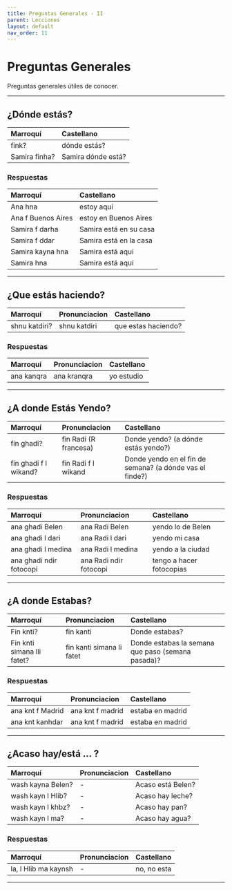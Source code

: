 ```yaml
---
title: Preguntas Generales - II
parent: Lecciones
layout: default
nav_order: 11
---
```


# Preguntas Generales

Preguntas generales útiles de conocer.

---

## ¿Dónde estás?

| Marroquí      | Castellano         |
|:--------------|:-------------------|
| fink?         | dónde estás?       |
| Samira finha? | Samira dónde está? |


### Respuestas

| Marroquí           | Castellano             |
|:-------------------|:-----------------------|
| Ana hna            | estoy aquí             |
| Ana f Buenos Aires | estoy en Buenos Aires  |
| Samira f darha     | Samira está en su casa |
| Samira f ddar      | Samira está en la casa |
| Samira kayna hna   | Samira está aquí       |
| Samira hna         | Samira está aquí       |

---


## ¿Que estás haciendo?

| Marroquí      | Pronunciacion | Castellano          |
|:--------------|:--------------|:--------------------|
| shnu katdiri? | shnu katdiri  | que estas haciendo? |


### Respuestas

| Marroquí   | Pronunciacion | Castellano |
|:-----------|:--------------|:-----------|
| ana kanqra | ana kranqra   | yo estudio |

---

## ¿A donde Estás Yendo?

| Marroquí              | Pronunciacion         | Castellano                                               |
|:----------------------|:----------------------|:---------------------------------------------------------|
| fin ghadi?            | fin Radi (R francesa) | Donde yendo? (a dónde estás yendo?)                      |
| fin ghadi f l wikand? | fin Radi f l wikand   | Donde yendo en el fin de semana? (a dónde vas el finde?) |


### Respuestas

| Marroquí                | Pronunciacion          | Castellano               |
|:------------------------|:-----------------------|:-------------------------|
| ana ghadi Belen         | ana Radi Belen         | yendo lo de Belen        |
| ana ghadi l dari        | ana Radi l dari        | yendo mi casa            |
| ana ghadi l medina      | ana Radi l medina      | yendo a la ciudad        |
| ana ghadi ndir fotocopi | ana Radi ndir fotocopi | tengo a hacer fotocopias |

---

## ¿A donde Estabas?

| Marroquí                   | Pronunciacion             | Castellano                                        |
|:---------------------------|:--------------------------|:--------------------------------------------------|
| Fin knti?                  | fin kanti                 | Donde estabas?                                    |
| Fin knti simana lli fatet? | fin kanti simana li fatet | Donde estabas la semana que paso (semana pasada)? |

### Respuestas

| Marroquí         | Pronunciacion    | Castellano       |
|:-----------------|:-----------------|:-----------------|
| ana knt f Madrid | ana knt f madrid | estaba en madrid |
| ana knt kanhdar  | ana knt f madrid | estaba en madrid |

---

## ¿Acaso hay/está ... ?

| Marroquí          | Pronunciacion | Castellano        |
|:------------------|:--------------|:------------------|
| wash kayna Belen? | -             | Acaso está Belen? |
| wash kayn l Hlib? | -             | Acaso hay leche?  |
| wash kayn l khbz? | -             | Acaso hay pan?    |
| wash kayn l ma?   | -             | Acaso hay agua?   |

### Respuestas

| Marroquí             | Pronunciacion | Castellano  |
|:---------------------|:--------------|:------------|
| la, l Hlib ma kaynsh | -             | no, no esta |

---

